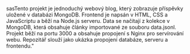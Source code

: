 sasTento projekt je jednoduchý webový blog, který zobrazuje příspěvky uložené v databázi MongoDB.
Frontend je napsán v HTML, CSS a JavaScriptu a běží na Node.js serveru.
Data se načítají z kolekce v MongoDB, která obsahuje články importované ze souboru data.jsonl.
Projekt běží na portu 3000 a obsahuje propojení s Nginx pro servírování webu.
Repozitář slouží jako ukázka propojení databáze, serveru a frontendu."

